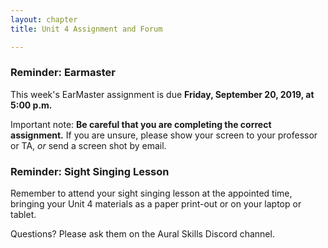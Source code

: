 ```yaml
---
layout: chapter
title: Unit 4 Assignment and Forum

---
```


### Reminder: Earmaster 

This week's EarMaster assignment is due **Friday, September 20, 2019, at 5:00 p.m.**

Important note: **Be careful that you are completing the correct assignment.** If you are unsure, please show your screen to your professor or TA, *or* send a screen shot by email. 

### Reminder: Sight Singing Lesson 

Remember to attend your sight singing lesson at the appointed time, bringing your Unit 4 materials as a paper print-out or on your laptop or tablet. 

Questions? Please ask them on the Aural Skills Discord channel.
